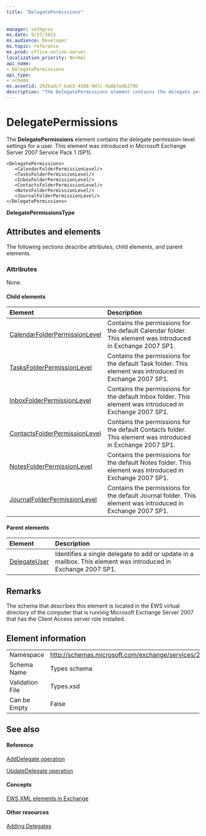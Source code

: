```yaml
---
title: "DelegatePermissions"
 
 
manager: sethgros
ms.date: 9/17/2015
ms.audience: Developer
ms.topic: reference
ms.prod: office-online-server
localization_priority: Normal
api_name:
- DelegatePermissions
api_type:
- schema
ms.assetid: 292badc7-bab3-4368-9d7c-9a8b7edb279b
description: "The DelegatePermissions element contains the delegate permission-level settings for a user. This element was introduced in Microsoft Exchange Server 2007 Service Pack 1 (SP1)."
---
```


# DelegatePermissions

The **DelegatePermissions** element contains the delegate permission-level settings for a user. This element was introduced in Microsoft Exchange Server 2007 Service Pack 1 (SP1). 
  
```
<DelegatePermissions>
   <CalendarFolderPermissionLevel/>
   <TasksFolderPermissionLevel/>
   <InboxFolderPermissionLevel/>
   <ContactsFolderPermissionLevel/>
   <NotesFolderPermissionLevel/>
   <JournalFolderPermissionLevel/>
</DelegatePermissions>
```

 **DelegatePermissionsType**
## Attributes and elements

The following sections describe attributes, child elements, and parent elements.
  
### Attributes

None.
  
#### Child elements

|**Element**|**Description**|
|:-----|:-----|
|[CalendarFolderPermissionLevel](calendarfolderpermissionlevel.md) <br/> |Contains the permissions for the default Calendar folder. This element was introduced in Exchange 2007 SP1.  <br/> |
|[TasksFolderPermissionLevel](tasksfolderpermissionlevel.md) <br/> |Contains the permissions for the default Task folder. This element was introduced in Exchange 2007 SP1.  <br/> |
|[InboxFolderPermissionLevel](inboxfolderpermissionlevel.md) <br/> |Contains the permissions for the default Inbox folder. This element was introduced in Exchange 2007 SP1.  <br/> |
|[ContactsFolderPermissionLevel](contactsfolderpermissionlevel.md) <br/> |Contains the permissions for the default Contacts folder. This element was introduced in Exchange 2007 SP1.  <br/> |
|[NotesFolderPermissionLevel](notesfolderpermissionlevel.md) <br/> |Contains the permissions for the default Notes folder. This element was introduced in Exchange 2007 SP1.  <br/> |
|[JournalFolderPermissionLevel](journalfolderpermissionlevel.md) <br/> |Contains the permissions for the default Journal folder. This element was introduced in Exchange 2007 SP1.  <br/> |
   
#### Parent elements

|**Element**|**Description**|
|:-----|:-----|
|[DelegateUser](delegateuser.md) <br/> |Identifies a single delegate to add or update in a mailbox. This element was introduced in Exchange 2007 SP1.  <br/> |
   
## Remarks

The schema that describes this element is located in the EWS virtual directory of the computer that is running Microsoft Exchange Server 2007 that has the Client Access server role installed.
  
## Element information

|||
|:-----|:-----|
|Namespace  <br/> |http://schemas.microsoft.com/exchange/services/2006/types  <br/> |
|Schema Name  <br/> |Types schema  <br/> |
|Validation File  <br/> |Types.xsd  <br/> |
|Can be Empty  <br/> |False  <br/> |
   
## See also

#### Reference

[AddDelegate operation](adddelegate-operation.md)
  
[UpdateDelegate operation](updatedelegate-operation.md)
#### Concepts

[EWS XML elements in Exchange](ews-xml-elements-in-exchange.md)
#### Other resources

[Adding Delegates](http://msdn.microsoft.com/library/3a744150-66a3-4a13-9433-793603ba5038%28Office.15%29.aspx)

